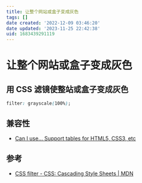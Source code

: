 ```yaml
---
title: 让整个网站或盒子变成灰色
tags: []
date created: '2022-12-09 03:46:20'
date updated: '2023-11-25 22:42:38'
uid: 1683439291119
---
```


# 让整个网站或盒子变成灰色

## 用 CSS 滤镜使整站或盒子变成灰色

```css
filter: grayscale(100%);
```

## 兼容性

- [Can I use... Support tables for HTML5, CSS3, etc](https://caniuse.com/?search=filter)

## 参考

- [CSS filter - CSS: Cascading Style Sheets | MDN](https://developer.mozilla.org/en-US/docs/Web/CSS/filter)
